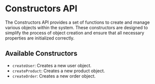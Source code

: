 # Constructors API

The Constructors API provides a set of functions to create and manage various objects within the system. These constructors are designed to simplify the process of object creation and ensure that all necessary properties are initialized correctly.

## Available Constructors

- `createUser`: Creates a new user object.
- `createProduct`: Creates a new product object.
- `createOrder`: Creates a new order object.
